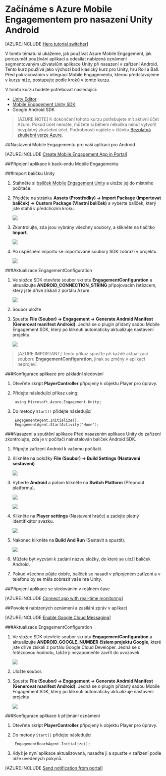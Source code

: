 <properties
    pageTitle="Začínáme s Azure Mobile Engagementem pro nasazení Unity Android"
    description="Naučte se používat Azure Mobile Engagement s analytickými funkcemi a nabízenými oznámeními pro aplikace Unity nasazované v zařízeních iOS."
    services="mobile-engagement"
    documentationCenter="unity"
    authors="piyushjo"
    manager=""
    editor="" />

<tags
    ms.service="mobile-engagement"
    ms.workload="mobile"
    ms.tgt_pltfrm="mobile-unity-android"
    ms.devlang="dotnet"
    ms.topic="hero-article"
    ms.date="03/25/2016"
    ms.author="piyushjo" />

# Začínáme s Azure Mobile Engagementem pro nasazení Unity Android

[AZURE.INCLUDE [Hero tutorial switcher](../../includes/mobile-engagement-hero-tutorial-switcher.md)]

V tomto tématu si ukážeme, jak používat Azure Mobile Engagement, jak porozumět používání aplikací a odesílat nabízená oznámení segmentovaným uživatelům aplikace Unity při nasazení v zařízení Android.
Tento kurz používá jako výchozí bod klasický kurz pro Unity, hru Roll a Ball. Před pokračováním v integraci Mobile Engagementu, kterou představujeme v kurzu níže, postupujte podle kroků v tomto [kurzu](mobile-engagement-unity-roll-a-ball.md). 

V tomto kurzu budete potřebovat následující:

+ [Unity Editor](http://unity3d.com/get-unity)
+ [Mobile Engagement Unity SDK](https://aka.ms/azmeunitysdk)
+ Google Android SDK

> [AZURE.NOTE] K dokončení tohoto kurzu potřebujete mít aktivní účet Azure. Pokud účet nemáte, můžete si během několika minut vytvořit bezplatný zkušební účet. Podrobnosti najdete v článku [Bezplatná zkušební verze Azure](https://azure.microsoft.com/pricing/free-trial/?WT.mc_id=A0E0E5C02&amp;returnurl=http%3A%2F%2Fazure.microsoft.com%2Fen-us%2Fdocumentation%2Farticles%2Fmobile-engagement-unity-android-get-started).

##<a id="setup-azme"></a>Nastavení Mobile Engagementu pro vaši aplikaci pro Android

[AZURE.INCLUDE [Create Mobile Engagement App in Portal](../../includes/mobile-engagement-create-app-in-portal.md)]

##<a id="connecting-app"></a>Připojení aplikace k back-endu Mobile Engagementu

###Import balíčku Unity

1. Stáhněte si [balíček Mobile Engagement Unity](https://aka.ms/azmeunitysdk) a uložte jej do místního počítače. 

2. Přejděte na stránku **Assets (Prostředky) -> Import Package (Importovat balíček) -> Custom Package (Vlastní balíček)** a vyberte balíček, který jste stáhli v předchozím kroku. 

    ![][70] 

3. Zkontrolujte, zda jsou vybrány všechny soubory, a klikněte na tlačítko **Import**. 

    ![][71] 

4. Po úspěšném importu se importované soubory SDK zobrazí v projektu.  

    ![][72] 

###Aktualizace EngagementConfiguration

1. Ve složce SDK otevřete soubor skriptu **EngagementConfiguration** a aktualizujte **ANDROID\_CONNECTION\_STRING** připojovacím řetězcem, který jste dříve získali z portálu Azure.  

    ![][73]

2. Soubor uložte 

3. Spusťte **File (Soubor) -> Engagement -> Generate Android Manifest (Generovat manifest Android)**. Jedná se o plugin přidaný sadou Mobile Engagement SDK, který po kliknutí automaticky aktualizuje nastavení projektu. 

    ![][74]

> [AZURE.IMPORTANT] Tento příkaz spusťte při každé aktualizaci souboru **EngagementConfiguration**, jinak se změny v aplikaci neprojeví. 

###Konfigurace aplikace pro základní sledování

1. Otevřete skript **PlayerController** připojený k objektu Player pro úpravy. 

2. Přidejte následující příkaz using:

        using Microsoft.Azure.Engagement.Unity;

3. Do metody `Start()` přidejte následující
    
        EngagementAgent.Initialize();
        EngagementAgent.StartActivity("Home");

###Nasazení a spuštění aplikace
Před nasazením aplikace Unity do zařízení zkontrolujte, zda je v počítači nainstalován balíček Android SDK. 

1. Připojte zařízení Android k vašemu počítači. 

2. Klikněte na položky **File (Soubor) -> Build Settings (Nastavení sestavení)** 

    ![][40]

3. Vyberte **Android** a potom klikněte na **Switch Platform** (Přepnout platformu).

    ![][51]

    ![][52]

4. Klikněte na **Player settings** (Nastavení hráče) a zadejte platný identifikátor svazku. 

    ![][53]

5. Nakonec klikněte na **Build And Run** (Sestavit a spustit).

    ![][54]

6. Můžete být vyzváni k zadání názvu složky, do které se uloží balíček Android. 

7. Pokud všechno půjde dobře, balíček se nasadí v připojeném zařízení a v telefonu by se měla zobrazit vaše hra Unity. 

##<a id="monitor"></a>Připojení aplikace se sledováním v reálném čase

[AZURE.INCLUDE [Connect app with real-time monitoring](../../includes/mobile-engagement-connect-app-with-monitor.md)]

##<a id="integrate-push"></a>Povolení nabízených oznámení a zasílání zpráv v aplikaci

[AZURE.INCLUDE [Enable Google Cloud Messaging](../../includes/mobile-engagement-enable-google-cloud-messaging.md)]

###Aktualizace EngagementConfiguration

1. Ve složce SDK otevřete soubor skriptu **EngagementConfiguration** a aktualizujte **ANDROID\_GOOGLE\_NUMBER** **číslem projektu Google**, které jste dříve získali z portálu Google Cloud Developer. Jedná se o řetězcovou hodnotu, takže ji nezapomeňte zavřít do uvozovek. 

    ![][75]

2. Uložte soubor. 

3. Spusťte **File (Soubor) -> Engagement -> Generate Android Manifest (Generovat manifest Android)**. Jedná se o plugin přidaný sadou Mobile Engagement SDK, který po kliknutí automaticky aktualizuje nastavení projektu. 

    ![][74]

###Konfigurace aplikace k přijímání oznámení

1. Otevřete skript **PlayerController** připojený k objektu Player pro úpravy. 

2. Do metody `Start()` přidejte následující

        EngagementReachAgent.Initialize();

3. Když je nyní aplikace aktualizovaná, nasaďte ji a spusťte v zařízení podle níže uvedených pokynů. 

[AZURE.INCLUDE [Send notification from portal](../../includes/mobile-engagement-android-send-push-from-portal.md)]

<!-- Images -->
[40]: ./media/mobile-engagement-unity-android-get-started/40.png
[70]: ./media/mobile-engagement-unity-android-get-started/70.png
[71]: ./media/mobile-engagement-unity-android-get-started/71.png
[72]: ./media/mobile-engagement-unity-android-get-started/72.png
[73]: ./media/mobile-engagement-unity-android-get-started/73.png
[74]: ./media/mobile-engagement-unity-android-get-started/74.png
[75]: ./media/mobile-engagement-unity-android-get-started/75.png
[51]: ./media/mobile-engagement-unity-android-get-started/51.png
[52]: ./media/mobile-engagement-unity-android-get-started/52.png
[53]: ./media/mobile-engagement-unity-android-get-started/53.png
[54]: ./media/mobile-engagement-unity-android-get-started/54.png


<!---HONumber=Jun16_HO2-->


